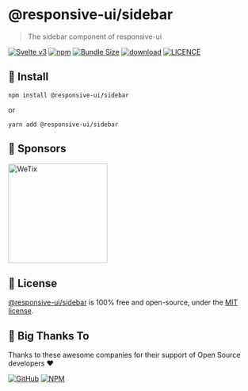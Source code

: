 
# @responsive-ui/sidebar

> The sidebar component of responsive-ui

<p>

[![Svelte v3](https://img.shields.io/badge/svelte-v3-orange.svg)](https://svelte.dev)
[![npm](https://img.shields.io/npm/v/@responsive-ui/sidebar.svg)](https://www.npmjs.com/package/@responsive-ui/sidebar)
[![Bundle Size](https://badgen.net/bundlephobia/minzip/%40responsive-ui%2Fsidebar)](https://bundlephobia.com/result?p=%40responsive-ui%2Fsidebar)
[![download](https://img.shields.io/npm/dw/@responsive-ui/sidebar.svg)](https://www.npmjs.com/package/@responsive-ui/sidebar)
[![LICENCE](https://img.shields.io/github/license/wetix/responsive-ui)](https://github.com/wetix/responsive-ui/blob/main/LICENSE)

</p>

## 🔨 Install

```console
npm install @responsive-ui/sidebar
```

or

```console
yarn add @responsive-ui/sidebar
```

## 🔋 Sponsors

<img src="https://asset.wetix.my/images/logo/wetix.png" alt="WeTix" width="200px">

## 📄 License

[@responsive-ui/sidebar](https://github.com/wetix/responsive-ui/tree/main/components/sidebar) is 100% free and open-source, under the [MIT license](https://github.com/wetix/responsive-ui/blob/main/LICENSE).

## 🎉 Big Thanks To

Thanks to these awesome companies for their support of Open Source developers ❤

[![GitHub](https://jstools.dev/img/badges/github.svg)](https://github.com/open-source)
[![NPM](https://jstools.dev/img/badges/npm.svg)](https://www.npmjs.com/)
